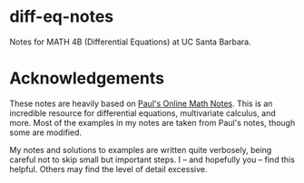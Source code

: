 # diff-eq-notes
Notes for MATH 4B (Differential Equations) at UC Santa Barbara.

# Acknowledgements
These notes are heavily based on [Paul's Online Math Notes](https://tutorial.math.lamar.edu/Classes/DE/DE.aspx). This is an incredible resource for differential equations, multivariate calculus, and more. Most of the examples in my notes are taken from Paul's notes, though some are modified.

My notes and solutions to examples are written quite verbosely, being careful not to skip small but important steps. I – and hopefully you – find this helpful. Others may find the level of detail excessive.
